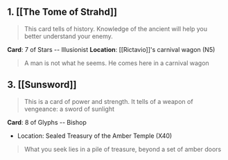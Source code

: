 ## 1. [[The Tome of Strahd]]
>This card tells of history. Knowledge of the ancient will help you better understand your enemy.
		
**Card**: 7 of Stars -- Illusionist
**Location**: [[Rictavio]]'s carnival wagon (N5)

>A man is not what he seems. He comes here in a carnival wagon

## 3. [[Sunsword]]
>This is a card of power and strength. It tells of a weapon of vengeance: a sword of sunlight

**Card**: 8 of Glyphs -- Bishop
- Location: Sealed Treasury of the Amber Temple (X40)
>What you seek lies in a pile of treasure, beyond a set of amber doors
